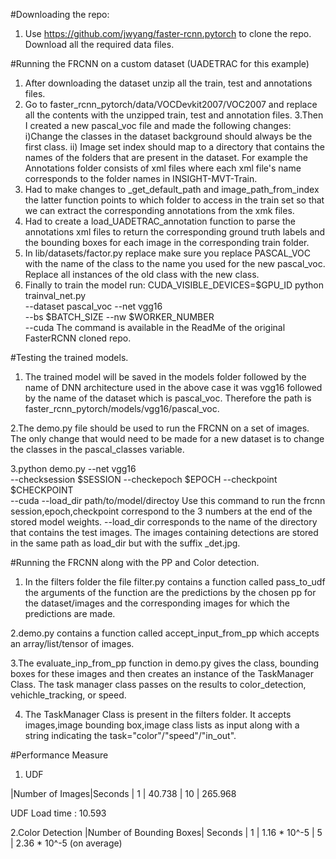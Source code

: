 #Downloading the repo:

1. Use https://github.com/jwyang/faster-rcnn.pytorch to clone the repo. Download all the required data files.

#Running the FRCNN on a custom dataset (UADETRAC for this example)

1. After downloading the dataset unzip all the train, test and annotations files.
2. Go to faster_rcnn_pytorch/data/VOCDevkit2007/VOC2007 and replace all the contents with the unzipped train, test and 
annotation files.
3.Then I created a new pascal_voc file and made the following changes: i)Change the classes in the dataset background
should always be the first class. ii) Image set index should map to a directory that contains the names of the folders
that are present in the dataset. For example the Annotations folder consists of xml files where each xml file's name
corresponds to the folder names in INSIGHT-MVT-Train.
4. Had to make changes to _get_default_path and image_path_from_index the latter function points to which folder to
access in the train set so that we can extract the corresponding annotations from the xmk files.
5. Had to create a load_UADETRAC_annotation function to parse the annotations xml files to return the corresponding
ground truth labels and the bounding boxes for each image in the corresponding train folder.
6. In lib/datasets/factor.py replace make sure you replace PASCAL_VOC with the name of the class to the name you used
for the new pascal_voc. Replace all instances of the old class with the new class.
7. Finally to train the model run: CUDA_VISIBLE_DEVICES=$GPU_ID python trainval_net.py \
                   --dataset pascal_voc --net vgg16 \
                   --bs $BATCH_SIZE --nw $WORKER_NUMBER\
                   --cuda
    The command is available in the ReadMe of the original FasterRCNN cloned repo.
    

#Testing the trained models.

1. The trained model will be saved in the models folder followed by the name of DNN architecture used in the above case
it was vgg16 followed by the name of the dataset which is pascal_voc. Therefore the path is faster_rcnn_pytorch/models/vgg16/pascal_voc.

2.The demo.py file should be used to run the FRCNN on a set of images. The only change that would need to be made for a new 
dataset is to change the classes in the pascal_classes variable. 

3.python demo.py --net vgg16 \
               --checksession $SESSION --checkepoch $EPOCH --checkpoint $CHECKPOINT \
               --cuda --load_dir path/to/model/directoy
   Use this command to run the frcnn session,epoch,checkpoint correspond to the 3 numbers at the end of the stored model
   weights. --load_dir corresponds to the name of the directory that contains the test images. 
   The images containing detections are stored in the same path as load_dir but with the suffix _det.jpg.
   

#Running the FRCNN along with the PP and Color detection.

1. In the filters folder the file filter.py contains a function called pass_to_udf the arguments of the function are the predictions
by the chosen pp for the dataset/images and the corresponding images for which the predictions are made.

2.demo.py contains a function called accept_input_from_pp which accepts an array/list/tensor of images.

3.The evaluate_inp_from_pp function in demo.py gives the class, bounding boxes for these images and then creates an instance of
the TaskManager Class. The task manager class passes on the results to color_detection, vehichle_tracking, or speed.

4. The TaskManager Class is present in the filters folder. It accepts images,image bounding box,image class lists as input 
along with a string indicating the task="color"/"speed"/"in_out".


#Performance Measure

1. UDF

|Number of Images|Seconds
|       1        | 40.738
|       10       | 265.968

UDF Load time : 10.593


2.Color Detection
|Number of Bounding Boxes| Seconds
|           1            | 1.16 * 10^-5
|           5            | 2.36 * 10^-5 (on average)
